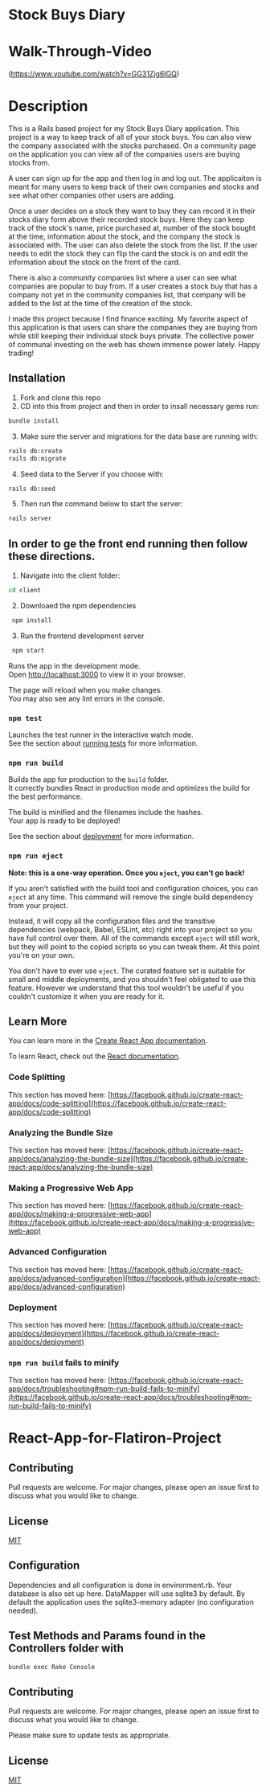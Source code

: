 # Stock Buys Diary

# Walk-Through-Video

(https://www.youtube.com/watch?v=GG31Zjg6IGQ)

# Description

This is a Rails based project for my Stock Buys Diary application. This project is a way to keep track of all of your stock buys. You can also view the company associated with the stocks purchased. On a community page on the application you can view all of the companies users are buying stocks from.  

A user can sign up for the app and then log in and log out. The applicaiton is meant for many users to keep track of their own companies and stocks and see what other companies other users are adding. 

Once a user decides on a stock they want to buy they can record it in their stocks diary form above their recorded stock buys. Here they can keep track of the stock's name, price purchased at, number of the stock bought at the time, information about the stock, and the company the stock is associated with. The user can also delete the stock from the list. If the user needs to edit the stock they can flip the card the stock is on and edit the information about the stock on the front of the card. 

There is also a community companies list where a user can see what companies are popular to buy from. If a user creates a stock buy that has a company not yet in the community companies list, that company will be added to the list at the time of the creation of the stock. 

I made this project because I find finance exciting. My favorite aspect of this application is that users can share the companies they are buying from while still keeping their individual stock buys private. The collective power of communal investing on the web has shown immense power lately. Happy trading!


## Installation

1. Fork and clone this repo
2. CD into this from project and then in order to insall necessary gems run:

```bash
bundle install 
```
3. Make sure the server and migrations for the data base are running with:

```bash
rails db:create
rails db:migrate
```
4. Seed data to the Server if you choose with:

```bash
rails db:seed
```

5. Then run the command below to start the server:

```bash
rails server
```

## In order to ge the front end running then follow these directions.

1. Navigate into the client folder:

```bash
cd client
```
2. Downloaed the npm dependencies

```bash
 npm install
```
3. Run the frontend development server

```bash
 npm start
```

Runs the app in the development mode.\
Open [http://localhost:3000](http://localhost:3000) to view it in your browser.

The page will reload when you make changes.\
You may also see any lint errors in the console.

### `npm test`

Launches the test runner in the interactive watch mode.\
See the section about [running tests](https://facebook.github.io/create-react-app/docs/running-tests) for more information.

### `npm run build`

Builds the app for production to the `build` folder.\
It correctly bundles React in production mode and optimizes the build for the best performance.

The build is minified and the filenames include the hashes.\
Your app is ready to be deployed!

See the section about [deployment](https://facebook.github.io/create-react-app/docs/deployment) for more information.

### `npm run eject`

**Note: this is a one-way operation. Once you `eject`, you can't go back!**

If you aren't satisfied with the build tool and configuration choices, you can `eject` at any time. This command will remove the single build dependency from your project.

Instead, it will copy all the configuration files and the transitive dependencies (webpack, Babel, ESLint, etc) right into your project so you have full control over them. All of the commands except `eject` will still work, but they will point to the copied scripts so you can tweak them. At this point you're on your own.

You don't have to ever use `eject`. The curated feature set is suitable for small and middle deployments, and you shouldn't feel obligated to use this feature. However we understand that this tool wouldn't be useful if you couldn't customize it when you are ready for it.

## Learn More

You can learn more in the [Create React App documentation](https://facebook.github.io/create-react-app/docs/getting-started).

To learn React, check out the [React documentation](https://reactjs.org/).

### Code Splitting

This section has moved here: [https://facebook.github.io/create-react-app/docs/code-splitting](https://facebook.github.io/create-react-app/docs/code-splitting)

### Analyzing the Bundle Size

This section has moved here: [https://facebook.github.io/create-react-app/docs/analyzing-the-bundle-size](https://facebook.github.io/create-react-app/docs/analyzing-the-bundle-size)

### Making a Progressive Web App

This section has moved here: [https://facebook.github.io/create-react-app/docs/making-a-progressive-web-app](https://facebook.github.io/create-react-app/docs/making-a-progressive-web-app)

### Advanced Configuration

This section has moved here: [https://facebook.github.io/create-react-app/docs/advanced-configuration](https://facebook.github.io/create-react-app/docs/advanced-configuration)

### Deployment

This section has moved here: [https://facebook.github.io/create-react-app/docs/deployment](https://facebook.github.io/create-react-app/docs/deployment)

### `npm run build` fails to minify

This section has moved here: [https://facebook.github.io/create-react-app/docs/troubleshooting#npm-run-build-fails-to-minify](https://facebook.github.io/create-react-app/docs/troubleshooting#npm-run-build-fails-to-minify)
# React-App-for-Flatiron-Project

## Contributing

Pull requests are welcome. For major changes, please open an issue first to discuss what you would like to change.

## License

[MIT](https://choosealicense.com/licenses/mit/)


## Configuration
Dependencies and all configuration is done in environment.rb. Your database is also set up here. DataMapper will use sqlite3 by default. By default the application uses the sqlite3-memory adapter (no configuration needed).

## Test Methods and Params found in the Controllers folder with 

```bash
bundle exec Rake Console
```


## Contributing
Pull requests are welcome. For major changes, please open an issue first to discuss what you would like to change.

Please make sure to update tests as appropriate.

## License
[MIT](https://choosealicense.com/licenses/mit/)
